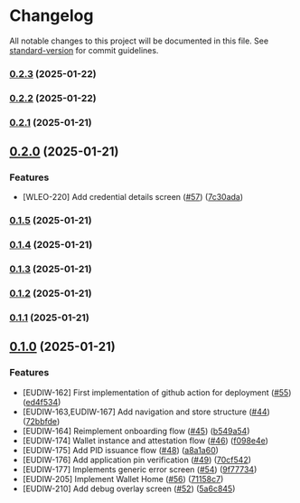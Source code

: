 # Changelog

All notable changes to this project will be documented in this file. See [standard-version](https://github.com/conventional-changelog/standard-version) for commit guidelines.

### [0.2.3](https://github.com/pagopa/io-eudiw-app/compare/0.2.2...0.2.3) (2025-01-22)

### [0.2.2](https://github.com/pagopa/io-eudiw-app/compare/0.2.1...0.2.2) (2025-01-22)

### [0.2.1](https://github.com/pagopa/io-eudiw-app/compare/0.2.0...0.2.1) (2025-01-21)

## [0.2.0](https://github.com/pagopa/io-eudiw-app/compare/0.1.5...0.2.0) (2025-01-21)


### Features

* [WLEO-220] Add credential details screen ([#57](https://github.com/pagopa/io-eudiw-app/issues/57)) ([7c30ada](https://github.com/pagopa/io-eudiw-app/commit/7c30ada24a227332465dde2aa2094ac313ac223f))

### [0.1.5](https://github.com/pagopa/io-eudiw-app/compare/0.1.4...0.1.5) (2025-01-21)

### [0.1.4](https://github.com/pagopa/io-eudiw-app/compare/0.1.3...0.1.4) (2025-01-21)

### [0.1.3](https://github.com/pagopa/io-eudiw-app/compare/0.1.2...0.1.3) (2025-01-21)

### [0.1.2](https://github.com/pagopa/io-eudiw-app/compare/0.1.1...0.1.2) (2025-01-21)

### [0.1.1](https://github.com/pagopa/io-eudiw-app/compare/0.1.0...0.1.1) (2025-01-21)

## [0.1.0](https://github.com/pagopa/io-eudiw-app/compare/0.5.0-rc.2...0.1.0) (2025-01-21)


### Features

* [EUDIW-162] First implementation of github action for deployment ([#55](https://github.com/pagopa/io-eudiw-app/issues/55)) ([ed4f534](https://github.com/pagopa/io-eudiw-app/commit/ed4f534ec5709f0c7eb3ee93ea49980d054c0322))
* [EUDIW-163,EUDIW-167] Add navigation and store structure ([#44](https://github.com/pagopa/io-eudiw-app/issues/44)) ([72bbfde](https://github.com/pagopa/io-eudiw-app/commit/72bbfdeceb5ff0c6bcd78aeab9dd8393f6d0f283))
* [EUDIW-164] Reimplement onboarding flow ([#45](https://github.com/pagopa/io-eudiw-app/issues/45)) ([b549a54](https://github.com/pagopa/io-eudiw-app/commit/b549a54742ebc28400295f5269f765a62aed1d14))
* [EUDIW-174] Wallet instance and attestation flow ([#46](https://github.com/pagopa/io-eudiw-app/issues/46)) ([f098e4e](https://github.com/pagopa/io-eudiw-app/commit/f098e4e799df3218970fc946c75e88e0d968149d))
* [EUDIW-175] Add PID issuance flow ([#48](https://github.com/pagopa/io-eudiw-app/issues/48)) ([a8a1a60](https://github.com/pagopa/io-eudiw-app/commit/a8a1a607038eb2f46eb8e5702636727e9fe19a8c))
* [EUDIW-176] Add application pin verification ([#49](https://github.com/pagopa/io-eudiw-app/issues/49)) ([70cf542](https://github.com/pagopa/io-eudiw-app/commit/70cf54246ebc250a92d81988f0958a27536cb6f4))
* [EUDIW-177] Implements generic error screen ([#54](https://github.com/pagopa/io-eudiw-app/issues/54)) ([9f77734](https://github.com/pagopa/io-eudiw-app/commit/9f77734c6a7ba939f759fec201d8c00a86372439))
* [EUDIW-205] Implement Wallet Home ([#56](https://github.com/pagopa/io-eudiw-app/issues/56)) ([71158c7](https://github.com/pagopa/io-eudiw-app/commit/71158c723ab50715fa8734438ff83533cc280eeb))
* [EUDIW-210] Add debug overlay screen ([#52](https://github.com/pagopa/io-eudiw-app/issues/52)) ([5a6c845](https://github.com/pagopa/io-eudiw-app/commit/5a6c845cc9d63ed9c16e98d9ff38e2546d7c531f))
